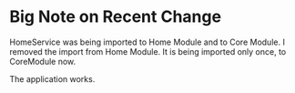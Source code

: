 # Big Note on Recent Change

HomeService was being imported to Home Module and to Core Module.
I removed the import from Home Module.
It is being imported only once, to CoreModule now.  

The application works.
